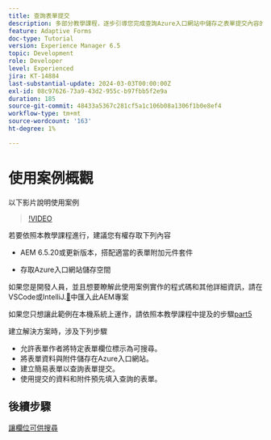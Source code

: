 ```yaml
---
title: 查詢表單提交
description: 多部分教學課程，逐步引導您完成查詢Azure入口網站中儲存之表單提交內容的步驟
feature: Adaptive Forms
doc-type: Tutorial
version: Experience Manager 6.5
topic: Development
role: Developer
level: Experienced
jira: KT-14884
last-substantial-update: 2024-03-03T00:00:00Z
exl-id: 08c97626-73a9-43d2-955c-b97fbb5f2e9a
duration: 185
source-git-commit: 48433a5367c281cf5a1c106b08a1306f1b0e8ef4
workflow-type: tm+mt
source-wordcount: '163'
ht-degree: 1%

---
```


# 使用案例概觀

以下影片說明使用案例

>[!VIDEO](https://video.tv.adobe.com/v/3443507?learn=on&captions=chi_hant)


若要依照本教學課程進行，建議您有權存取下列內容

* AEM 6.5.20或更新版本，搭配適當的表單附加元件套件

* 存取Azure入口網站儲存空間



如果您是開發人員，並且想要瞭解此使用案例實作的程式碼和其他詳細資訊，請在VSCode或IntelliJ.[&#128279;](assets/azuredemoproject.zip)中匯入此AEM專案

如果您只想讓此範例在本機系統上運作，請依照本教學課程中提及的步驟[part5 ](./part5.md)

建立解決方案時，涉及下列步驟

* 允許表單作者將特定表單欄位標示為可搜尋。
* 將表單資料與附件儲存在Azure入口網站。
* 建立簡易表單以查詢表單提交。
* 使用提交的資料和附件預先填入查詢的表單。

## 後續步驟

[讓欄位可供搜尋](./part1.md)
